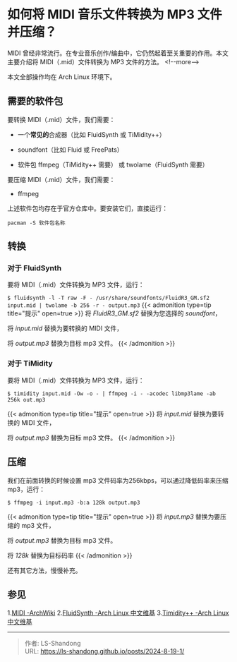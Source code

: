 # 如何将 MIDI 音乐文件转换为 MP3 文件并压缩？

MIDI 曾经非常流行。在专业音乐创作/编曲中，它仍然起着至关重要的作用。本文主要介绍将 MIDI（.mid）文件转换为 MP3 文件的方法。
&lt;!--more--&gt;

本文全部操作均在 Arch Linux 环境下。

## 需要的软件包

要转换 MIDI（.mid）文件，我们需要：

- 一个**常见的**合成器（比如 FluidSynth 或 TiMidity&#43;&#43;）

- soundfont（比如 Fluid 或 FreePats）

- 软件包 ffmpeg（TiMidity&#43;&#43; 需要） 或 twolame（FluidSynth 需要）

要压缩 MIDI（.mid）文件，我们需要：

- ffmpeg

上述软件包均存在于官方仓库中。要安装它们，直接运行：

`pacman -S 软件包名称`

## 转换

### 对于 FluidSynth

要将 MIDI（.mid）文件转换为 MP3 文件，运行：

`$ fluidsynth -l -T raw -F - /usr/share/soundfonts/FluidR3_GM.sf2 input.mid | twolame -b 256 -r - output.mp3`
{{&lt; admonition type=tip title=&#34;提示&#34; open=true &gt;}}
将 *FluidR3_GM.sf2* 替换为您选择的 *soundfont*，

将 *input.mid* 替换为要转换的 MIDI 文件，

将 *output.mp3* 替换为目标 mp3 文件。
{{&lt; /admonition &gt;}}


### 对于 TiMidity

要将 MIDI（.mid）文件转换为 MP3 文件，运行：

`$ timidity input.mid -Ow -o - | ffmpeg -i - -acodec libmp3lame -ab 256k out.mp3`

{{&lt; admonition type=tip title=&#34;提示&#34; open=true &gt;}}
将 *input.mid* 替换为要转换的 MIDI 文件，

将 *output.mp3* 替换为目标 mp3 文件。
{{&lt; /admonition &gt;}}

## 压缩

我们在前面转换的时候设置 mp3 文件码率为256kbps，可以通过降低码率来压缩 mp3，运行：

`$ ffmpeg -i input.mp3 -b:a 128k output.mp3`

{{&lt; admonition type=tip title=&#34;提示&#34; open=true &gt;}}
将 *input.mp3* 替换为要压缩的 mp3 文件，

将 *output.mp3* 替换为目标 mp3 文件。

将 *128k* 替换为目标码率
{{&lt; /admonition &gt;}}

还有其它方法，慢慢补充。

## 参见

1.[MIDI -ArchWiki](https://wiki.archlinux.org/title/MIDI)
2.[FluidSynth -Arch Linux 中文维基](https://wiki.archlinuxcn.org/wiki/FluidSynth)
3.[Timidity&#43;&#43; -Arch Linux 中文维基](https://wiki.archlinuxcn.org/wiki/Timidity%2B%2B)


---

> 作者: LS-Shandong  
> URL: https://ls-shandong.github.io/posts/2024-8-19-1/  

